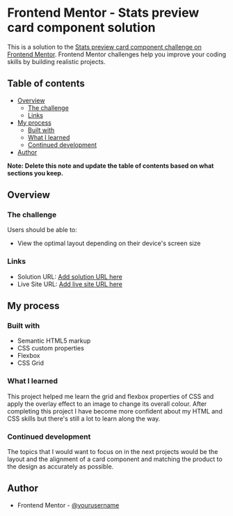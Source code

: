 # Frontend Mentor - Stats preview card component solution

This is a solution to the [Stats preview card component challenge on Frontend Mentor](https://www.frontendmentor.io/challenges/stats-preview-card-component-8JqbgoU62). Frontend Mentor challenges help you improve your coding skills by building realistic projects. 

## Table of contents

- [Overview](#overview)
  - [The challenge](#the-challenge)
  - [Links](#links)
- [My process](#my-process)
  - [Built with](#built-with)
  - [What I learned](#what-i-learned)
  - [Continued development](#continued-development)
- [Author](#author)

**Note: Delete this note and update the table of contents based on what sections you keep.**

## Overview

### The challenge

Users should be able to:

- View the optimal layout depending on their device's screen size

### Links

- Solution URL: [Add solution URL here](https://your-solution-url.com)
- Live Site URL: [Add live site URL here](https://your-live-site-url.com)

## My process

### Built with

- Semantic HTML5 markup
- CSS custom properties
- Flexbox
- CSS Grid

### What I learned

This project helped me learn the grid and flexbox properties of CSS and apply the overlay effect to an image to change its overall colour. After completing this project I have become more confident about my HTML and CSS skills but there's still a lot to learn along the way.

### Continued development

The topics that I would want to focus on in the next projects would be the layout and the alignment of a card component and matching the product to the design as accurately as possible.

## Author
- Frontend Mentor - [@yourusername](https://www.frontendmentor.io/profile/yourusername)

